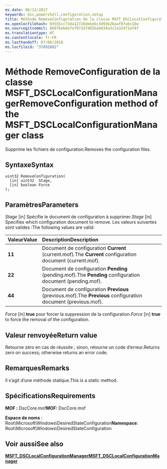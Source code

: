```yaml
---
ms.date: 06/12/2017
keywords: dsc,powershell,configuration,setup
title: Méthode RemoveConfiguration de la classe MSFT_DSCLocalConfigurationManager
ms.openlocfilehash: 03555cc73da1272bdebebc3d93b26aaf8fabc18e
ms.sourcegitcommit: 8b076ebde7ef971d7465bab834a3c2a32471ef6f
ms.translationtype: HT
ms.contentlocale: fr-FR
ms.lasthandoff: 07/06/2018
ms.locfileid: "37892682"
---
```

# <a name="removeconfiguration-method-of-the-msftdsclocalconfigurationmanager-class"></a><span data-ttu-id="0e443-103">Méthode RemoveConfiguration de la classe MSFT_DSCLocalConfigurationManager</span><span class="sxs-lookup"><span data-stu-id="0e443-103">RemoveConfiguration method of the MSFT_DSCLocalConfigurationManager class</span></span>

<span data-ttu-id="0e443-104">Supprime les fichiers de configuration.</span><span class="sxs-lookup"><span data-stu-id="0e443-104">Removes the configuration files.</span></span>

## <a name="syntax"></a><span data-ttu-id="0e443-105">Syntaxe</span><span class="sxs-lookup"><span data-stu-id="0e443-105">Syntax</span></span>

```mof
uint32 RemoveConfiguration(
  [in] uint32  Stage,
  [in] boolean Force
);
```

## <a name="parameters"></a><span data-ttu-id="0e443-106">Paramètres</span><span class="sxs-lookup"><span data-stu-id="0e443-106">Parameters</span></span>

<span data-ttu-id="0e443-107">*Stage* \[in\] Spécifie le document de configuration à supprimer.</span><span class="sxs-lookup"><span data-stu-id="0e443-107">*Stage* \[in\] Specifies which configuration document to remove.</span></span> <span data-ttu-id="0e443-108">Les valeurs suivantes sont valides :</span><span class="sxs-lookup"><span data-stu-id="0e443-108">The following values are valid:</span></span>

|<span data-ttu-id="0e443-109">Valeur</span><span class="sxs-lookup"><span data-stu-id="0e443-109">Value</span></span> |<span data-ttu-id="0e443-110">Description</span><span class="sxs-lookup"><span data-stu-id="0e443-110">Description</span></span> |
|:--- |:---|
|<span data-ttu-id="0e443-111">**1**</span><span class="sxs-lookup"><span data-stu-id="0e443-111">**1**</span></span> | <span data-ttu-id="0e443-112">Document de configuration **Current** (current.mof).</span><span class="sxs-lookup"><span data-stu-id="0e443-112">The **Current** configuration document (current.mof).</span></span> |
|<span data-ttu-id="0e443-113">**2**</span><span class="sxs-lookup"><span data-stu-id="0e443-113">**2**</span></span> | <span data-ttu-id="0e443-114">Document de configuration **Pending** (pending.mof).</span><span class="sxs-lookup"><span data-stu-id="0e443-114">The **Pending** configuration document (pending.mof).</span></span>  |
|<span data-ttu-id="0e443-115">**4**</span><span class="sxs-lookup"><span data-stu-id="0e443-115">**4**</span></span> | <span data-ttu-id="0e443-116">Document de configuration **Previous** (previous.mof).</span><span class="sxs-lookup"><span data-stu-id="0e443-116">The **Previous** configuration document (previous.mof).</span></span> |

<span data-ttu-id="0e443-117">*Force* \[in\] **true** pour forcer la suppression de la configuration.</span><span class="sxs-lookup"><span data-stu-id="0e443-117">*Force* \[in\] **true** to force the removal of the configuration.</span></span>

## <a name="return-value"></a><span data-ttu-id="0e443-118">Valeur renvoyée</span><span class="sxs-lookup"><span data-stu-id="0e443-118">Return value</span></span>

<span data-ttu-id="0e443-119">Retourne zéro en cas de réussite ; sinon, retourne un code d’erreur.</span><span class="sxs-lookup"><span data-stu-id="0e443-119">Returns zero on success; otherwise returns an error code.</span></span>

## <a name="remarks"></a><span data-ttu-id="0e443-120">Remarques</span><span class="sxs-lookup"><span data-stu-id="0e443-120">Remarks</span></span>

<span data-ttu-id="0e443-121">Il s’agit d’une méthode statique.</span><span class="sxs-lookup"><span data-stu-id="0e443-121">This is a static method.</span></span>

## <a name="requirements"></a><span data-ttu-id="0e443-122">Spécifications</span><span class="sxs-lookup"><span data-stu-id="0e443-122">Requirements</span></span>

<span data-ttu-id="0e443-123">**MOF :** DscCore.mof</span><span class="sxs-lookup"><span data-stu-id="0e443-123">**MOF:** DscCore.mof</span></span>

<span data-ttu-id="0e443-124">**Espace de noms** : Root\Microsoft\Windows\DesiredStateConfiguration</span><span class="sxs-lookup"><span data-stu-id="0e443-124">**Namespace**: Root\Microsoft\Windows\DesiredStateConfiguration</span></span>

## <a name="see-also"></a><span data-ttu-id="0e443-125">Voir aussi</span><span class="sxs-lookup"><span data-stu-id="0e443-125">See also</span></span>

[<span data-ttu-id="0e443-126">**MSFT_DSCLocalConfigurationManager**</span><span class="sxs-lookup"><span data-stu-id="0e443-126">**MSFT_DSCLocalConfigurationManager**</span></span>](msft-dsclocalconfigurationmanager.md)